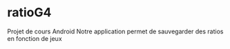 # ratioG4
Projet de cours Android
Notre application permet de sauvegarder des ratios en fonction de jeux
